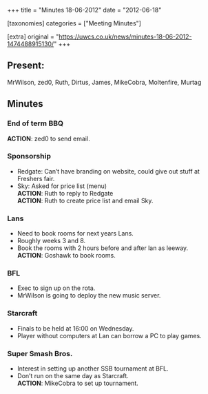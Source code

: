 +++
title = "Minutes 18-06-2012"
date = "2012-06-18"

[taxonomies]
categories = ["Meeting Minutes"]

[extra]
original = "https://uwcs.co.uk/news/minutes-18-06-2012-1474488915130/"
+++

## Present:

MrWilson, zed0, Ruth, Dirtus, James, MikeCobra, Moltenfire, Murtag

## Minutes

### End of term BBQ

**ACTION**: zed0 to send email.

### Sponsorship

  - Redgate: Can’t have branding on website, could give out stuff at Freshers fair.
  - Sky: Asked for price list (menu)  
    **ACTION**: Ruth to reply to Redgate  
    **ACTION**: Ruth to create price list and email Sky.

### Lans

  - Need to book rooms for next years Lans.
  - Roughly weeks 3 and 8.
  - Book the rooms with 2 hours before and after lan as leeway.  
    **ACTION**: Goshawk to book rooms.

### BFL

  - Exec to sign up on the rota.
  - MrWilson is going to deploy the new music server.

### Starcraft

  - Finals to be held at 16:00 on Wednesday.
  - Player without computers at Lan can borrow a PC to play games.

### Super Smash Bros.

  - Interest in setting up another SSB tournament at BFL.
  - Don’t run on the same day as Starcraft.  
    **ACTION**: MikeCobra to set up tournament.
